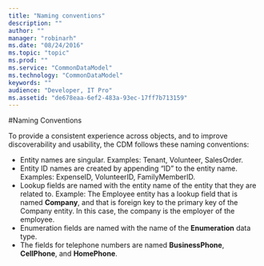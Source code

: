 ```yaml
---
title: "Naming conventions"
description: ""
author: ""
manager: "robinarh"
ms.date: "08/24/2016"
ms.topic: "topic"
ms.prod: ""
ms.service: "CommonDataModel"
ms.technology: "CommonDataModel"
keywords: ""
audience: "Developer, IT Pro"
ms.assetid: "de678eaa-6ef2-483a-93ec-17ff7b713159"
---
```


#Naming Conventions

To provide a consistent experience across objects, and to improve discoverability and usability, the CDM follows these naming conventions:

* Entity names are singular. Examples: Tenant, Volunteer, SalesOrder.
* Entity ID names are created by appending “ID” to the entity name. Examples: ExpenseID, VolunteerID, FamilyMemberID.
* Lookup fields are named with the entity name of the entity that they are related to. Example: The Employee entity has a lookup field that is named __Company__, and that is foreign key to the primary key of the Company entity. In this case, the company is the employer of the employee.
* Enumeration fields are named with the name of the __Enumeration__ data type.
* The fields for telephone numbers are named __BusinessPhone__, __CellPhone__, and __HomePhone__.
